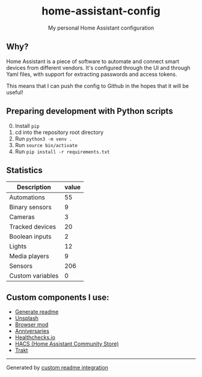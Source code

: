 <h1 align="center">
  home-assistant-config
</h1>

<div align="center">

  My personal Home Assistant configuration
</div>

## Why?

Home Assistant is a piece of software to automate and connect smart devices from
different vendors. It's configured through the UI and through Yaml files, with
support for extracting passwords and access tokens.

This means that I can push the config to Github in the hopes that it will be
useful!

## Preparing development with Python scripts

0. Install `pip`
1. cd into the repository root directory
2. Run `python3 -m venv .`
3. Run `source bin/activate`
4. Run `pip install -r requirements.txt`

## Statistics

Description | value
-- | --
Automations | 55
Binary sensors | 9
Cameras | 3
Tracked devices | 20
Boolean inputs | 2
Lights | 12
Media players | 9
Sensors | 206
Custom variables | 0


## Custom components I use:

- [Generate readme](https://github.com/custom-components/readme)
- [Unsplash](https://github.com/custom-components/unsplash)
- [Browser mod]()
- [Anniversaries](https://github.com/pinkywafer/Anniversaries)
- [Healthchecks.io](https://github.com/custom-components/healthchecksio)
- [HACS (Home Assistant Community Store)](https://hacs.xyz/docs/configuration/start)
- [Trakt](https://github.com/custom-components/sensor.trakt/blob/master/README.md)

***

Generated by [custom readme
integration](https://github.com/custom-components/readme)
